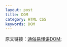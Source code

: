 ```yaml
---
layout: post
title: DOM
category: HTML CSS
keywords: DOM
---
```


原文链接：[通俗易懂讲DOM](https://www.cnblogs.com/season-huang/p/4322451.html);
